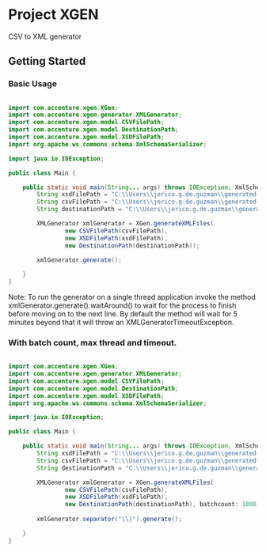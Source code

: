 # Project XGEN
CSV to XML generator

## Getting Started 

### Basic Usage 

```java
  
import com.accenture.xgen.XGen;
import com.accenture.xgen.generator.XMLGenerator;
import com.accenture.xgen.model.CSVFilePath;
import com.accenture.xgen.model.DestinationPath;
import com.accenture.xgen.model.XSDFilePath;
import org.apache.ws.commons.schema.XmlSchemaSerializer;

import java.io.IOException;

public class Main {

    public static void main(String... args) throws IOException, XmlSchemaSerializer.XmlSchemaSerializerException {
        String xsdFilePath = "C:\\Users\\jerico.g.de.guzman\\generated-data\\Create_Position_v1.xsd";
        String csvFilePath = "C:\\Users\\jerico.g.de.guzman\\generated-data\\create_position.csv";
        String destinationPath = "C:\\Users\\jerico.g.de.guzman\\generated-data";

        XMLGenerator xmlGenerator = XGen.generateXMLFiles(
                new CSVFilePath(csvFilePath),
                new XSDFilePath(xsdFilePath),
                new DestinationPath(destinationPath));
        
        xmlGenerator.generate();

    }
}

```

Note: To run the generator on a single thread application invoke the method xmlGenerator.generate().waitAround() to wait for the process to finish before moving on to the next line.
By default the method will wait for 5 minutes beyond that it will throw an XMLGeneratorTimeoutException. 


### With batch count, max thread and timeout.

```java
  
import com.accenture.xgen.XGen;
import com.accenture.xgen.generator.XMLGenerator;
import com.accenture.xgen.model.CSVFilePath;
import com.accenture.xgen.model.DestinationPath;
import com.accenture.xgen.model.XSDFilePath;
import org.apache.ws.commons.schema.XmlSchemaSerializer;

import java.io.IOException;

public class Main {

    public static void main(String... args) throws IOException, XmlSchemaSerializer.XmlSchemaSerializerException {
        String xsdFilePath = "C:\\Users\\jerico.g.de.guzman\\generated-data\\Create_Position_v1.xsd";
        String csvFilePath = "C:\\Users\\jerico.g.de.guzman\\generated-data\\create_position.csv";
        String destinationPath = "C:\\Users\\jerico.g.de.guzman\\generated-data";

        XMLGenerator xmlGenerator = XGen.generateXMLFiles(
                new CSVFilePath(csvFilePath),
                new XSDFilePath(xsdFilePath),
                new DestinationPath(destinationPath), batchcount: 1000, maxThreadCount: 10, timeout: 300000);
        
        xmlGenerator.separator("\\|").generate();

    }
}

```


